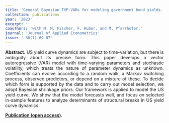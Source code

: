 ```yaml
---
title: "General Bayesian TVP-VARs for modeling government bond yields. [doi](https://doi.org/10.1002/jae.2936)"
collection: publications
year: '2023'
excerpt: ''
coauthors: 'with M. M. Fischer, F. Huber, and M. Pfarrhofer,' 
journal: 'Journal of Applied Econometrics'
issue: ' 38(1):69-87'
---
```

<p align="justify"> <b>Abstract.</b> US yield curve dynamics are subject to time-variation, but there is ambiguity about its precise form. This paper develops a vector autoregressive (VAR) model with time-varying parameters and stochastic volatility, which treats the nature of parameter dynamics as unknown. Coefficients can evolve according to a random walk, a Markov switching process, observed predictors, or depend on a mixture of these. To decide which form is supported by the data and to carry out model selection, we adopt Bayesian shrinkage priors. Our framework is applied to model the US yield curve. We show that the model forecasts well, and focus on selected in-sample features to analyze determinants of structural breaks in US yield curve dynamics.
</p>  

[**Publication (open access)**](https://doi.org/10.1002/jae.2936).

